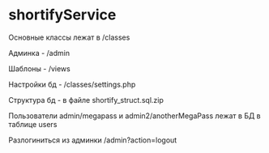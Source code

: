 # shortifyService

Основные классы лежат в /classes

Админка - /admin

Шаблоны - /views

Настройки бд - /classes/settings.php

Структура бд - в файле shortify_struct.sql.zip

Пользователи admin/megapass и admin2/anotherMegaPass лежат в БД в таблице users

Разлогиниться из админки /admin?action=logout
